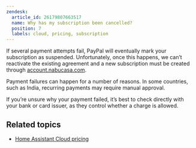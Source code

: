 ```yaml
---
zendesk:
  article_id: 26179807663517
  name: Why has my subscription been cancelled?
  position: 7
  labels: cloud, pricing, subscription
---
```


If several payment attempts fail, PayPal will eventually mark your subscription as suspended. Unfortunately, once this happens, we can’t reactivate the existing agreement and a new subscription must be created through [account.nabucasa.com](https://account.nabucasa.com).

Payment failures can happen for a number of reasons. In some countries, such as India, recurring payments may require manual approval.

If you’re unsure why your payment failed, it’s best to check directly with your bank or card issuer, as they control whether a charge is allowed.

## Related topics

- [Home Assistant Cloud pricing](https://www.nabucasa.com/pricing/)
